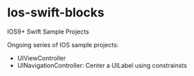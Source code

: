 # Ios-swift-blocks
IOS9+ Swift Sample Projects


Ongoing series of IOS sample projects:
- UIViewController
- UINavigationController: Center a UILabel using constrainsts
  
